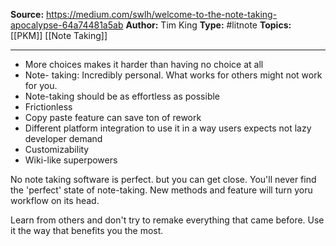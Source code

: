 ---
---
**Source:** https://medium.com/swlh/welcome-to-the-note-taking-apocalypse-64a74481a5ab
**Author:** Tim King
**Type:** #litnote 
**Topics:** [[PKM]] [[Note Taking]]

----
- More choices makes it harder than having no choice at all
- Note- taking: Incredibly personal. What works for others might not work for you. 
- Note-taking should be as effortless as possible
- Frictionless
- Copy paste feature can save ton of rework
- Different platform integration to use it in a way users expects not lazy developer demand
- Customizability
- Wiki-like superpowers

No note taking software is perfect. but you can get close. You'll never find the 'perfect' state of note-taking. New methods and feature will turn yoru workflow on its head. 

Learn from others and don't try to remake everything that came before. Use it the way that benefits you the most.
